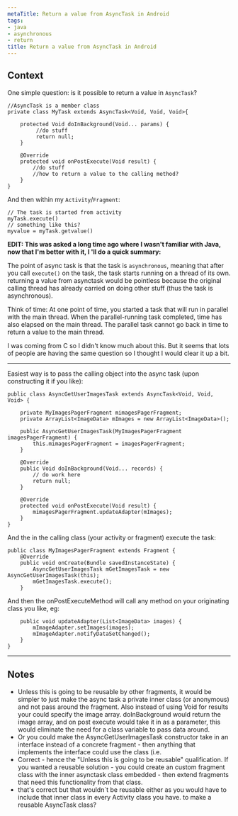 ```yaml
---
metaTitle: Return a value from AsyncTask in Android
tags:
- java
- asynchronous
- return
title: Return a value from AsyncTask in Android
---
```


## Context

One simple question: is it possible to return a value in `AsyncTask`?



```
//AsyncTask is a member class
private class MyTask extends AsyncTask<Void, Void, Void>{

    protected Void doInBackground(Void... params) {
         //do stuff
         return null;
    }

    @Override
    protected void onPostExecute(Void result) {
        //do stuff
        //how to return a value to the calling method?
    }
}

```

And then within my `Activity`/`Fragment`:



```
// The task is started from activity
myTask.execute()
// something like this?
myvalue = myTask.getvalue() 

```

**EDIT:
This was asked a long time ago where I wasn't familiar with Java, now that I'm better with it, I 'll do a quick summary:**


The point of async task is that the task is `asynchronous`, meaning that after you call `execute()` on the task, the task starts running on a thread of its own. returning a value from asynctask would be pointless because the original calling thread has already carried on doing other stuff (thus the task is asynchronous). 


Think of time:
At one point of time, you started a task that will run in parallel with the main thread. When the parallel-running task completed, time has also elapsed on the main thread. The parallel task cannot go back in time to return a value to the main thread.


I was coming from C so I didn't know much about this. But it seems that lots of people are having the same question so I thought I would clear it up a bit.



---

Easiest way is to pass the calling object into the async task (upon constructing it if you like):



```
public class AsyncGetUserImagesTask extends AsyncTask<Void, Void, Void> {

    private MyImagesPagerFragment mimagesPagerFragment;
    private ArrayList<ImageData> mImages = new ArrayList<ImageData>();

    public AsyncGetUserImagesTask(MyImagesPagerFragment imagesPagerFragment) {
        this.mimagesPagerFragment = imagesPagerFragment;
    }

    @Override
    public Void doInBackground(Void... records) {
        // do work here
        return null;
    }

    @Override
    protected void onPostExecute(Void result) {
        mimagesPagerFragment.updateAdapter(mImages);
    }
}

```

And the in the calling class (your activity or fragment) execute the task:



```
public class MyImagesPagerFragment extends Fragment {
    @Override
    public void onCreate(Bundle savedInstanceState) {
        AsyncGetUserImagesTask mGetImagesTask = new AsyncGetUserImagesTask(this);
        mGetImagesTask.execute();
    }

```

And then the onPostExecuteMethod will call any method on your originating class you like, eg:



```
    public void updateAdapter(List<ImageData> images) {
        mImageAdapter.setImages(images);
        mImageAdapter.notifyDataSetChanged();
    }
}

```


---

## Notes

- Unless this is going to be reusable by other fragments, it would be simpler to just make the async task a private inner class (or anonymous) and not pass around the fragment. Also instead of using Void for results your could specify the image array. doInBackground would return the image array, and on post execute would take it in as a parameter, this would eliminate the need for a class variable to pass data around.
- Or you could make the AsyncGetUserImagesTask constructor take in an interface instead of a concrete fragment - then anything that implements the interface could use the class (i.e.
- Correct - hence the "Unless this is going to be reusable" qualification. If you wanted a reusable solution - you could create an custom fragment class with the inner asynctask class embedded - then extend fragments that need this functionality from that class.
-  that's correct but that wouldn´t be reusable either as you would have to include that inner  class in every Activity class you have. to make a reusable AsyncTask class?
